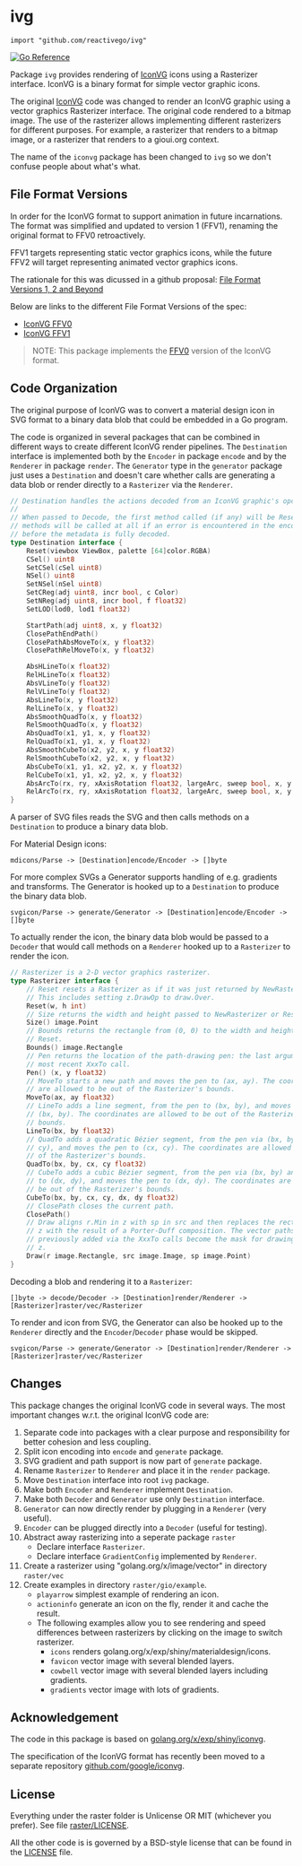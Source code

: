 # ivg

    import "github.com/reactivego/ivg"

[![Go Reference](https://pkg.go.dev/badge/github.com/reactivego/ivg.svg)](https://pkg.go.dev/github.com/reactivego/ivg#section-documentation)

Package `ivg` provides rendering of [IconVG](https://github.com/google/iconvg) icons using a Rasterizer interface.
IconVG is a binary format for simple vector graphic icons.

The original [IconVG](https://golang.org/x/exp/shiny/iconvg) code was changed to render an IconVG graphic using a vector graphics Rasterizer interface. The original code rendered to a bitmap image.
The use of the rasterizer allows implementing different rasterizers for different purposes. For example, a rasterizer that renders to a bitmap image, or a rasterizer that renders to a gioui.org context.

The name of the `iconvg` package has been changed to `ivg` so we don't confuse people about what's what.

## File Format Versions

In order for the IconVG format to support animation in future incarnations. The format was simplified and updated to version 1 (FFV1), renaming the original format to FFV0 retroactively.

FFV1 targets representing static vector graphics icons, while the future FFV2 will target representing animated vector graphics icons.

The rationale for this was dicussed in a github proposal: [File Format Versions 1, 2 and Beyond](https://github.com/google/iconvg/issues/4#issue-905297018)

Below are links to the different File Format Versions of the spec:
- [IconVG FFV0](spec/iconvg-spec-v0.md)
- [IconVG FFV1](https://github.com/google/iconvg/blob/97b0c08e6e298f5f3606f79f3fb38cc0d64d3198/spec/iconvg-spec.md)

> NOTE: This package implements the [FFV0](spec/iconvg-spec-v0.md) version of the IconVG format.

## Code Organization

The original purpose of IconVG was to convert a material design icon in SVG format to a binary data blob that could be embedded in a Go program.

The code is organized in several packages that can be combined in different ways to create different IconVG render pipelines. The `Destination` interface is implemented both by the `Encoder` in package `encode` and by the `Renderer` in package `render`. The `Generator` type in the `generator` package just uses a `Destination` and doesn't care whether calls are generating a data blob or render directly to a `Rasterizer` via the `Renderer`.

```go
// Destination handles the actions decoded from an IconVG graphic's opcodes.
//
// When passed to Decode, the first method called (if any) will be Reset. No
// methods will be called at all if an error is encountered in the encoded form
// before the metadata is fully decoded.
type Destination interface {
	Reset(viewbox ViewBox, palette [64]color.RGBA)
	CSel() uint8
	SetCSel(cSel uint8)
	NSel() uint8
	SetNSel(nSel uint8)
	SetCReg(adj uint8, incr bool, c Color)
	SetNReg(adj uint8, incr bool, f float32)
	SetLOD(lod0, lod1 float32)

	StartPath(adj uint8, x, y float32)
	ClosePathEndPath()
	ClosePathAbsMoveTo(x, y float32)
	ClosePathRelMoveTo(x, y float32)

	AbsHLineTo(x float32)
	RelHLineTo(x float32)
	AbsVLineTo(y float32)
	RelVLineTo(y float32)
	AbsLineTo(x, y float32)
	RelLineTo(x, y float32)
	AbsSmoothQuadTo(x, y float32)
	RelSmoothQuadTo(x, y float32)
	AbsQuadTo(x1, y1, x, y float32)
	RelQuadTo(x1, y1, x, y float32)
	AbsSmoothCubeTo(x2, y2, x, y float32)
	RelSmoothCubeTo(x2, y2, x, y float32)
	AbsCubeTo(x1, y1, x2, y2, x, y float32)
	RelCubeTo(x1, y1, x2, y2, x, y float32)
	AbsArcTo(rx, ry, xAxisRotation float32, largeArc, sweep bool, x, y float32)
	RelArcTo(rx, ry, xAxisRotation float32, largeArc, sweep bool, x, y float32)
}
```

A parser of SVG files reads the SVG and then calls methods on a `Destination` to produce a binary data blob.

For Material Design icons:

```
mdicons/Parse -> [Destination]encode/Encoder -> []byte
```

For more complex SVGs a Generator supports handling of e.g. gradients and transforms. The Generator is hooked up to a `Destination` to produce the binary data blob.

```
svgicon/Parse -> generate/Generator -> [Destination]encode/Encoder -> []byte
```

To actually render the icon, the binary data blob would be passed to a `Decoder` that would call methods on a `Renderer` hooked up to a `Rasterizer` to render the icon.

```go
// Rasterizer is a 2-D vector graphics rasterizer.
type Rasterizer interface {
	// Reset resets a Rasterizer as if it was just returned by NewRasterizer.
	// This includes setting z.DrawOp to draw.Over.
	Reset(w, h int)
	// Size returns the width and height passed to NewRasterizer or Reset.
	Size() image.Point
	// Bounds returns the rectangle from (0, 0) to the width and height passed to
	// Reset.
	Bounds() image.Rectangle
	// Pen returns the location of the path-drawing pen: the last argument to the
	// most recent XxxTo call.
	Pen() (x, y float32)
	// MoveTo starts a new path and moves the pen to (ax, ay). The coordinates
	// are allowed to be out of the Rasterizer's bounds.
	MoveTo(ax, ay float32)
	// LineTo adds a line segment, from the pen to (bx, by), and moves the pen to
	// (bx, by). The coordinates are allowed to be out of the Rasterizer's
	// bounds.
	LineTo(bx, by float32)
	// QuadTo adds a quadratic Bézier segment, from the pen via (bx, by) to (cx,
	// cy), and moves the pen to (cx, cy). The coordinates are allowed to be out
	// of the Rasterizer's bounds.
	QuadTo(bx, by, cx, cy float32)
	// CubeTo adds a cubic Bézier segment, from the pen via (bx, by) and (cx, cy)
	// to (dx, dy), and moves the pen to (dx, dy). The coordinates are allowed to
	// be out of the Rasterizer's bounds.
	CubeTo(bx, by, cx, cy, dx, dy float32)
	// ClosePath closes the current path.
	ClosePath()
	// Draw aligns r.Min in z with sp in src and then replaces the rectangle r in
	// z with the result of a Porter-Duff composition. The vector paths
	// previously added via the XxxTo calls become the mask for drawing src onto
	// z.
	Draw(r image.Rectangle, src image.Image, sp image.Point)
}
```

Decoding a blob and rendering it to a `Rasterizer`:

```
[]byte -> decode/Decoder -> [Destination]render/Renderer -> [Rasterizer]raster/vec/Rasterizer
```

To render and icon from SVG, the Generator can also be hooked up to the `Renderer` directly and the `Encoder`/`Decoder` phase would be skipped.

```
svgicon/Parse -> generate/Generator -> [Destination]render/Renderer -> [Rasterizer]raster/vec/Rasterizer
```

## Changes

This package changes the original IconVG code in several ways.
The most important changes w.r.t. the original IconVG code are:

1. Separate code into packages with a clear purpose and responsibility for better cohesion and less coupling.
2. Split icon encoding into `encode` and `generate` package.
3. SVG gradient and path support is now part of `generate` package.
4. Rename `Rasterizer` to `Renderer` and place it in the `render` package.
5. Move `Destination` interface into root `ivg` package.
6. Make both `Encoder` and `Renderer` implement `Destination`.
7. Make both `Decoder` and `Generator` use only `Destination` interface.
8. `Generator` can now directly render by plugging in a `Renderer` (very useful).
9. `Encoder` can be plugged directly into a `Decoder` (useful for testing).
10. Abstract away rasterizing into a seperate package `raster`
    - Declare interface `Rasterizer`.
    - Declare interface `GradientConfig` implemented by `Renderer`.
11. Create a rasterizer using "golang.org/x/image/vector" in directory `raster/vec`
12. Create examples in directory `raster/gio/example`.
    - `playarrow` simplest example of rendering an icon.
    - `actioninfo` generate an icon on the fly, render it and cache the result.
    - The following examples allow you to see rendering and speed differences between rasterizers by clicking on the image to switch rasterizer.
        - `icons` renders golang.org/x/exp/shiny/materialdesign/icons.
        - `favicon` vector image with several blended layers.
        - `cowbell` vector image with several blended layers including gradients.
        - `gradients` vector image with lots of gradients.

## Acknowledgement

The code in this package is based on [golang.org/x/exp/shiny/iconvg](https://github.com/golang/exp/tree/master/shiny/iconvg).

The specification of the IconVG format has recently been moved to a separate repository [github.com/google/iconvg](https://github.com/google/iconvg).


## License

Everything under the raster folder is Unlicense OR MIT (whichever you prefer). See file [raster/LICENSE](raster/LICENSE).

All the other code is is governed by a BSD-style license that can be found in the [LICENSE](LICENSE) file.
